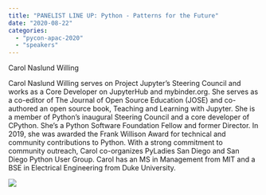 ```yaml
---
title: "PANELIST LINE UP: Python - Patterns for the Future"
date: "2020-08-22"
categories:
  - "pycon-apac-2020"
  - "speakers"
---
```


Carol Naslund Willing

Carol Naslund Willing serves on Project Jupyter’s Steering Council and works as a Core Developer on JupyterHub and mybinder.org. She serves as a co-editor of The Journal of Open Source Education (JOSE) and co-authored an open source book, Teaching and Learning with Jupyter. She is a member of Python’s inaugural Steering Council and a core developer of CPython. She’s a Python Software Foundation Fellow and former Director. In 2019, she was awarded the Frank Willison Award for technical and community contributions to Python. With a strong commitment to community outreach, Carol co-organizes PyLadies San Diego and San Diego Python User Group. Carol has an MS in Management from MIT and a BSE in Electrical Engineering from Duke University.

![](/archived-images/carol-willing-bio.png?w=1024)
